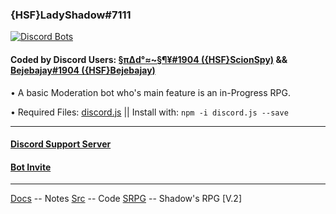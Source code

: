 ### {HSF}LadyShadow#7111
[![Discord Bots](https://discordbots.org/api/widget/347872963636494337.svg?topcolor=000000&middlecolor=000000&usernamecolor=00ffff&labelcolor=00ffff&datacolor=00ffff)](https://discordbots.org/bot/347872963636494337)

#### Coded by Discord Users: [§π∆d°≈~§¶¥#1904 ({HSF}ScionSpy)](https://discordbots.org/user/213250789823610880) && [Bejebajay#1904 ({HSF}Bejebajay)](https://discordbots.org/user/295404527308242944)

• A basic Moderation bot who's main feature is an in-Progress RPG.

• Required Files: [discord.js](https://discord.js.org/#/) || Install with: `npm -i discord.js --save`

----------
#### [Discord Support Server](https://discord.gg/9FUpBPQ)

#### [Bot Invite](https://discordapp.com/oauth2/authorize?client_id=347872963636494337&scope=bot&permissions=470150359)

----------
[Docs](https://github.com/shadow-spybeje/LadyShadow/blob/master/docs/Readme.md) -- Notes
[Src](https://github.com/shadow-spybeje/LadyShadow/blob/master/src/README.md) -- Code
[SRPG](https://github.com/shadow-spybeje/Shadow-RPG) -- Shadow's RPG [V.2]
